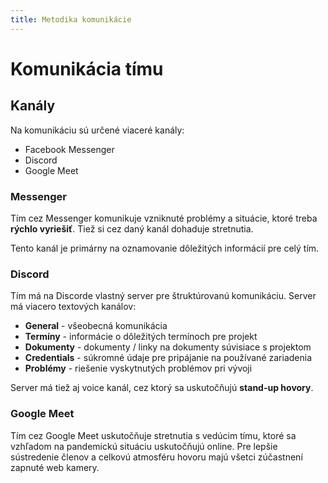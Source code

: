 ```yaml
---
title: Metodika komunikácie
---
```


# Komunikácia tímu

## Kanály

Na komunikáciu sú určené viaceré kanály:

- Facebook Messenger
- Discord
- Google Meet

### Messenger

Tím cez Messenger komunikuje vzniknuté problémy a situácie, ktoré treba **rýchlo vyriešiť**.
Tiež si cez daný kanál dohaduje stretnutia.

Tento kanál je primárny na oznamovanie dôležitých informácií pre celý tím.

### Discord

Tím má na Discorde vlastný server pre štruktúrovanú komunikáciu.
Server má viacero textových kanálov:

- **General** - všeobecná komunikácia
- **Termíny** - informácie o dôležitých termínoch pre projekt
- **Dokumenty** - dokumenty / linky na dokumenty súvisiace s projektom
- **Credentials** - súkromné údaje pre pripájanie na používané zariadenia
- **Problémy** - riešenie vyskytnutých problémov pri vývoji

Server má tiež aj voice kanál, cez ktorý sa uskutočňujú **stand-up hovory**.

### Google Meet

Tím cez Google Meet uskutočňuje stretnutia s vedúcim tímu, ktoré sa vzhľadom na pandemickú situáciu uskutočňujú online.
Pre lepšie sústredenie členov a celkovú atmosféru hovoru majú všetci
zúčastnení zapnuté web kamery.
